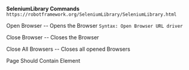 **SeleniumLibrary Commands**
`https://robotframework.org/SeleniumLibrary/SeleniumLibrary.html`

Open Browser -- Opens the Browser
`Syntax: Open Browser URL driver`

Close Browser -- Closes the Browser

Close All Browsers -- Closes all opened Browsers

Page Should Contain Element
